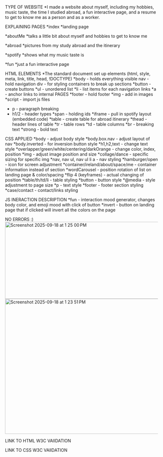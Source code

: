 TYPE OF WEBSITE
*I made a website about myself, including my hobbies, music taste, the time I studied abroad, a fun interactive page, and a resume to get to know me as a person and as a worker.


EXPLAINING PAGES
*index
    *landing page

*aboutMe
    *talks a little bit about myself and hobbies to get to know me

*abroad
    *pictures from my study abroad and the itinerary

*spotify
    *shows what my music taste is

*fun
    *just a fun interactive page



HTML ELEMENTS
*The standard document set up elements (html, style, meta, link, title, head, !DOCTYPE)
*body - holds everything visible
nav - hold navigation 
div - for styling containers to break up sections
*button - create buttons
*ul - unordered list 
    *li - list items for each navigation links
    *a - anchor links to internal PAGES
*footer - hold footer
*img - add in images
*script - import js files
* p - paragraph breaking
* h1/2 - header types
*span - holding ids
*iframe - pull in spotify layout (embedded code)
*table - create table for abroad itinerary
    *thead - header lines of table
    *tr - table rows
    *td - table columns
*br - breaking text
*strong - bold text


CSS APPLIED
*body - adjust body style
*body.box.nav - adjust layout of nav
*body.inverted -  for inversion button style
*h1,h2,text - change text style
    *overlapper/green/white/centering/darkOrange - change color, index, position
*img - adjust image position and size
    *collage/dance - specific sizing for specific img
*nav, nav ul, nav ul li a - nav styling
    *hamburger/open - icon for screen adjustment
*container/ireland/about/space/me - container information instead of section
*wordCarousel  - position rotation of list on landing page & color/spacing
    *flip 4 (keyframes) - actual changing of position
*table/th/td/li - table styling
*button - button style
*@media - style adjustment to page size
*p - text style
*footer - footer section styling 
*case/contact - contact/links styling 


JS INERACTION DESCRIPTION
*fun - interaction mood generator, changes body color, and emoji mood with click of button
*invert - button on landing page that if clicked will invert all the colors on the page

NO ERRORS :)
<img width="1285" height="254" alt="Screenshot 2025-09-18 at 1 25 00 PM" src="https://github.com/user-attachments/assets/5edd6239-990f-490e-a108-2631020fa1b3" />
<img width="573" height="446" alt="Screenshot 2025-09-18 at 1 23 51 PM" src="https://github.com/user-attachments/assets/6b63fb08-1102-4407-bdf6-4dfa4efa87fe" />


LINK TO HTML W3C VAlIDATION

LINK TO CSS W3C VAlIDATION
